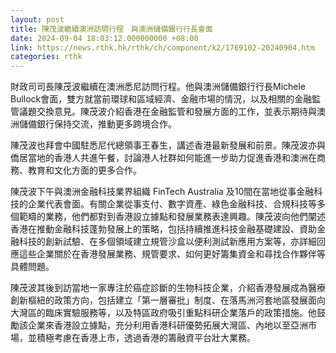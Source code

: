 ```yaml
---
layout: post
title: 陳茂波繼續澳洲訪問行程　與澳洲儲備銀行行長會面
date: 2024-09-04 18:03:12.000000000 +08:00
link: https://news.rthk.hk/rthk/ch/component/k2/1769102-20240904.htm
categories: rthk
---
```


財政司司長陳茂波繼續在澳洲悉尼訪問行程。他與澳洲儲備銀行行長Michele Bullock會面，雙方就當前環球和區域經濟、金融市場的情況，以及相關的金融監管議題交換意見。陳茂波介紹香港在金融監管和發展方面的工作，並表示期待與澳洲儲備銀行保持交流，推動更多跨境合作。

陳茂波也拜會中國駐悉尼代總領事王春生，講述香港最新發展和前景。陳茂波亦與僑居當地的香港人共進午餐，討論港人社群如何能進一步助力促進香港和澳洲在商務、教育和文化方面的更多合作。

陳茂波下午與澳洲金融科技業界組織 FinTech Australia 及10間在當地從事金融科技的企業代表會面。有關企業從事支付、數字資產、綠色金融科技、合規科技等多個範疇的業務，他們都對到香港設立據點和發展業務表達興趣。陳茂波向他們闡述香港在推動金融科技蓬勃發展上的策略，包括持續推進科技金融基礎建設、資助金融科技的創新試驗、在多個領域建立規管沙盒以便利測試新應用方案等，亦詳細回應這些企業關於在香港發展業務、規管要求、如何更好籌集資金和尋找合作夥伴等具體問題。

陳茂波其後到訪當地一家專注於癌症診斷的生物科技企業，介紹香港發展成為醫療創新樞紐的政策方向，包括建立「第一層審批」制度、在落馬洲河套地區發展面向大灣區的臨床實驗服務等，以及特區政府吸引重點科研企業落戶的政策措施。他鼓勵該企業來香港設立據點，充分利用香港科研優勢拓展大灣區、內地以至亞洲市場，並積極考慮在香港上市，透過香港的籌融資平台壯大業務。

